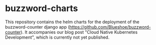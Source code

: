 # buzzword-charts

This repository contains the helm charts for the deployment of the buzzword-counter django app (https://github.com/Blueshoe/buzzword-counter).
It accompanies our blog post "Cloud Native Kubernetes Development", which is currently not yet published.
